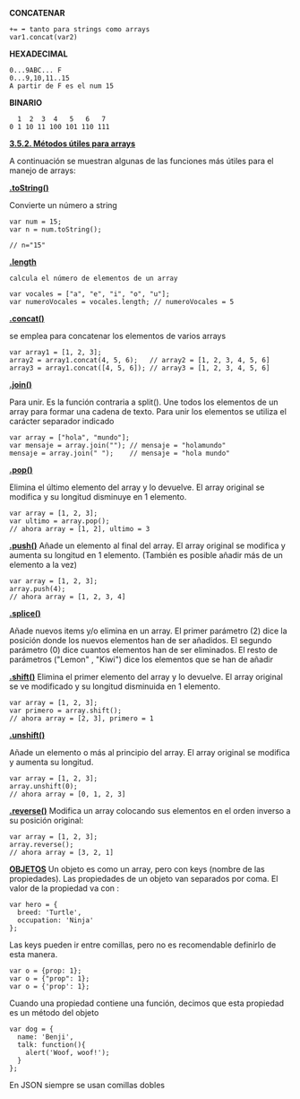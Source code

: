 **CONCATENAR**
```
+= ➡ tanto para strings como arrays
var1.concat(var2)
```


**HEXADECIMAL**
```
0...9ABC... F
0...9,10,11..15
A partir de F es el num 15
```



**BINARIO**
```
  1  2  3  4   5   6   7
0 1 10 11 100 101 110 111
```






**<a href="https://www.w3schools.com/js/js_array_methods.asp">3.5.2. Métodos útiles para arrays</a>**


A continuación se muestran algunas de las funciones más útiles para el manejo de arrays:
<br>


**<a href="https://www.w3schools.com/jsref/jsref_tostring_number.asp">.toString()</a>**

Convierte un número a string
```
var num = 15;
var n = num.toString();

// n="15" 
```




**<a href="https://www.w3schools.com/jsref/jsref_length_array.asp">.length</a>**
 
```
calcula el número de elementos de un array

var vocales = ["a", "e", "i", "o", "u"];
var numeroVocales = vocales.length; // numeroVocales = 5
```


**<a href="https://www.w3schools.com/jsref/jsref_concat_array.asp">.concat()</a>**



se emplea para concatenar los elementos de varios arrays
```
var array1 = [1, 2, 3];
array2 = array1.concat(4, 5, 6);   // array2 = [1, 2, 3, 4, 5, 6]
array3 = array1.concat([4, 5, 6]); // array3 = [1, 2, 3, 4, 5, 6]
```

**<a href="https://www.w3schools.com/jsref/jsref_join.asp">.join()</a>**

Para unir. Es la función contraria a split(). Une todos los elementos de un array para formar una cadena de texto. Para unir los elementos se utiliza el carácter separador indicado
```
var array = ["hola", "mundo"];
var mensaje = array.join(""); // mensaje = "holamundo"
mensaje = array.join(" ");    // mensaje = "hola mundo"
```


**<a href="https://www.w3schools.com/jsref/jsref_pop.asp">.pop()</a>**

Elimina el último elemento del array y lo devuelve. El array original se modifica y su longitud disminuye en 1 elemento.
```
var array = [1, 2, 3];
var ultimo = array.pop();
// ahora array = [1, 2], ultimo = 3
```


**<a href="https://www.w3schools.com/jsref/jsref_push.asp">.push()</a>**
Añade un elemento al final del array. El array original se modifica y aumenta su longitud en 1 elemento. (También es posible añadir más de un elemento a la vez)
```
var array = [1, 2, 3];
array.push(4);
// ahora array = [1, 2, 3, 4]
```

**<a href="https://www.w3schools.com/jsref/jsref_splice.asp">.splice()</a>**

Añade nuevos items y/o elimina en un array. El primer parámetro (2) dice la posición donde los nuevos elementos han de ser añadidos. El segundo parámetro (0) dice cuantos elementos han de ser eliminados. El resto de parámetros ("Lemon" , "Kiwi") dice los elementos que se han de añadir




**<a href="https://www.w3schools.com/jsref/jsref_shift.asp">.shift()</a>**
Elimina el primer elemento del array y lo devuelve. El array original se ve modificado y su longitud disminuida en 1 elemento.
```
var array = [1, 2, 3];
var primero = array.shift();
// ahora array = [2, 3], primero = 1
```

**<a href="https://www.w3schools.com/jsref/jsref_unshift.asp">.unshift()</a>**

Añade un elemento o más al principio del array. El array original se modifica y aumenta su longitud. 
```
var array = [1, 2, 3];
array.unshift(0);
// ahora array = [0, 1, 2, 3]
```

**<a href="https://www.w3schools.com/jsref/jsref_reverse.asp">.reverse()</a>**
Modifica un array colocando sus elementos en el orden inverso a su posición original:
```
var array = [1, 2, 3];
array.reverse();
// ahora array = [3, 2, 1]
```


**<a href="https://www.w3schools.com/js/js_objects.asp">OBJETOS</a>**
Un objeto es como un array, pero con keys (nombre de las propiedades).
Las propiedades de un objeto van separados por coma. El valor de la propiedad va con :
```
var hero = {
  breed: 'Turtle',
  occupation: 'Ninja'
};
```


Las keys pueden ir entre comillas, pero no es recomendable definirlo de esta manera.
```
var o = {prop: 1};
var o = {"prop": 1};
var o = {'prop': 1};
```

Cuando una propiedad contiene una función, decimos que esta propiedad es un método del objeto
```
var dog = {
  name: 'Benji',
  talk: function(){
    alert('Woof, woof!');
  } 
};
```


En JSON siempre se usan comillas dobles




